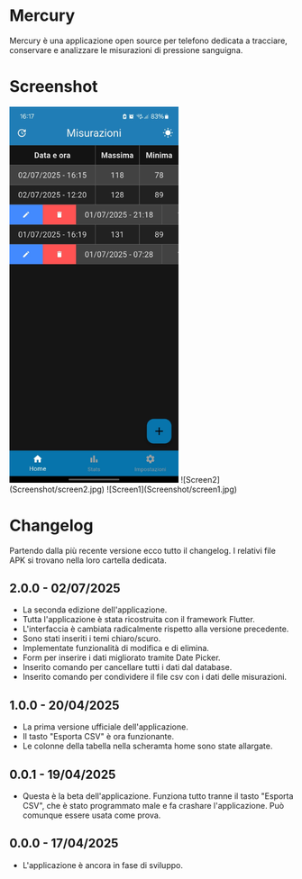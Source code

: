 # Mercury
Mercury è una applicazione open source per telefono dedicata a tracciare, conservare e analizzare le misurazioni di pressione sanguigna.

# Screenshot
<img src="Screenshot/screen3.jpg" alt="Screen3" width="300"/>
![Screen2](Screenshot/screen2.jpg)
![Screen1](Screenshot/screen1.jpg)

# Changelog
Partendo dalla più recente versione ecco tutto il changelog. I relativi file APK si trovano nella loro cartella dedicata.
## 2.0.0 - 02/07/2025
- La seconda edizione dell'applicazione. 
- Tutta l'applicazione è stata ricostruita con il framework Flutter.
- L'interfaccia è cambiata radicalmente rispetto alla versione precedente.
- Sono stati inseriti i temi chiaro/scuro.
- Implementate funzionalità di modifica e di elimina.
- Form per inserire i dati migliorato tramite Date Picker. 
- Inserito comando per cancellare tutti i dati dal database.
- Inserito comando per condividere il file csv con i dati delle misurazioni. 
## 1.0.0 - 20/04/2025
- La prima versione ufficiale dell'applicazione.
- Il tasto "Esporta CSV" è ora funzionante.
- Le colonne della tabella nella scheramta home sono state allargate.
## 0.0.1 - 19/04/2025
- Questa è la beta dell'applicazione. Funziona tutto tranne il tasto "Esporta CSV", che è stato programmato male e fa crashare l'applicazione. Può comunque essere usata come prova.
## 0.0.0 - 17/04/2025
- L'applicazione è ancora in fase di sviluppo.

